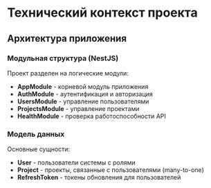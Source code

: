 # Технический контекст проекта

## Архитектура приложения

### Модульная структура (NestJS)

Проект разделен на логические модули:
- **AppModule** - корневой модуль приложения
- **AuthModule** - аутентификация и авторизация
- **UsersModule** - управление пользователями
- **ProjectsModule** - управление проектами
- **HealthModule** - проверка работоспособности API

### Модель данных

Основные сущности:
- **User** - пользователи системы с ролями
- **Project** - проекты, связанные с пользователями (many-to-one)
- **RefreshToken** - токены обновления для пользователей
